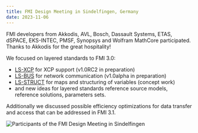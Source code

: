 ```yaml
---
title: FMI Design Meeting in Sindelfingen, Germany
date: 2023-11-06
---
```


FMI developers from Akkodis, AVL, Bosch, Dassault Systems, ETAS, dSPACE, EKS-INTEC, PMSF, Synopsys and Wolfram MathCore participated. Thanks to Akkodis for the great hospitality!     

We focused on layered standards to FMI 3.0: 

* [LS-XCP](https://github.com/modelica/fmi-ls-xcp) for XCP support (v1.0RC2 in preparation)    
* [LS-BUS](https://github.com/modelica/fmi-ls-bus) for network communication (v1.0alpha in preparation)   
* [LS-STRUCT](https://github.com/modelica/fmi-ls-struct) for maps and structuring of variables (concept work)    
* and new ideas for layered standards reference source models, reference solutions, parameters sets.    

Additionally we discussed possible efficiency optimizations for data transfer and access that can be addressed in FMI 3.1.     

![Participants of the FMI Design Meeting in Sindelfingen](/assets/images/news-fmi-design-sindelfingen.jpg)  
